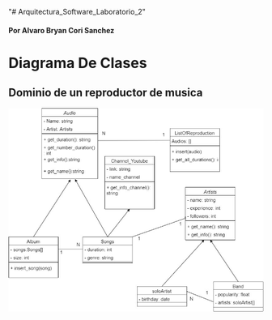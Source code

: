 "# Arquitectura_Software_Laboratorio_2" 
#### Por Alvaro Bryan Cori Sanchez
# Diagrama De Clases
## Dominio de un reproductor de musica
![diagrama_de_clases](https://github.com/AlvaroCori/Arquitectura_Software_Laboratorio_2/blob/main/DominioDeClases.jpg)
